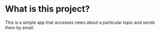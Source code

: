 # What is this project?

This is a simple app that accesses news about a particular topic and sends them by email.